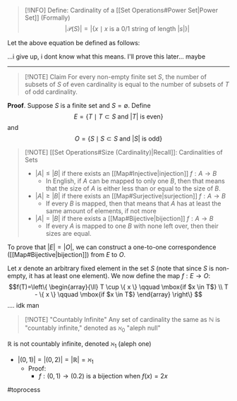 
> [!INFO] Define: Cardinality of a [[Set Operations#Power Set|Power Set]] (Formally)
> $$\lvert \mathcal{P}(S) \rvert = \lvert \{ x \mid x \text{ is a 0/1 string of length } \lvert s \rvert  \} \rvert $$

Let the above equation be defined as follows:

...i give up, i dont know what this means. I'll prove this later... maybe

---

> [!NOTE] Claim
> For every non-empty finite set $S$, the number of subsets of $S$ of even cardinality is equal to the number of subsets of $T$ of odd cardinality.

**Proof**. Suppose $S$ is a finite set and $S=\emptyset$. Define
$$E=\{ T \mid T \subset  S \text{ and } \lvert T \rvert \text{ is even}\}$$
and
$$O=\{ S\mid S\subset S\text{ and }\lvert S \rvert \text{ is odd} \}$$

> [!NOTE] [[Set Operations#Size (Cardinality)|Recall]]: Cardinalities of Sets
> - $\lvert A \rvert\leq \lvert B \rvert$ if there exists an [[Map#Injective|injection]] $f:A\to B$
> 	- In English, if $A$ can be mapped to only one $B$, then that means that the size of $A$ is either less than or equal to the size of $B$.
> - $\lvert A \rvert\geq \lvert B \rvert$ if there exists an [[Map#Surjective|surjection]] $f:A\to B$
> 	- If every $B$ is mapped, then that means that $A$ has at least the same amount of elements, if not more
> - $\lvert A \rvert=\lvert B \rvert$ if there exists a [[Map#Bijective|bijection]] $f:A\to B$
> 	- If every $A$ is mapped to one $B$ with none left over, then their sizes are equal.

To prove that $\lvert E \rvert=\lvert O \rvert$, we can construct a one-to-one correspondence ([[Map#Bijective|bijection]]) from $E$ to $O$.

Let $x$ denote an arbitrary fixed element in the set $S$ (note that since $S$ is non-empty, it has at least one element). We now define the map $f:E\to O$:
$$f(T)=\left\{ \begin{array}{\ll}
T \cup \{ x \} \qquad \mbox{if $x \in T$} \\
T - \{ x \} \qquad \mbox{if $x \in T$}
\end{array} \right\} $$
.... idk man


> [!NOTE] "Countably Infinite"
> Any set of cardinality the same as $\mathbb{N}$ is "countably infinite," denoted as $\aleph_{0}$ "aleph null"

$\mathbb{R}$ is not countably infinite, denoted $\aleph_{1}$ (aleph one)
- $|(0,1)|=|(0,2)|=|\mathbb{R}|=\aleph_{1}$
	- Proof:
		- $f:(0,1)\to(0.2)$ is a bijection when $f(x)=2x$





#toprocess 